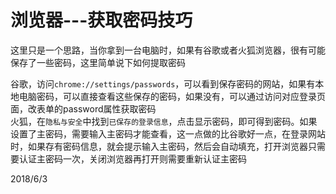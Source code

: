 # 浏览器---获取密码技巧

这里只是一个思路，当你拿到一台电脑时，如果有谷歌或者火狐浏览器，很有可能保存了一些密码，这里简单说下如何提取密码  

谷歌，访问`chrome://settings/passwords`，可以看到保存密码的网站，如果有本地电脑密码，可以直接查看这些保存的密码，如果没有，可以通过访问对应登录页面，改表单的password属性获取密码  
火狐，在`隐私与安全`中找到`已保存的登录信息`，点击显示密码，即可得到密码。如果设置了主密码，需要输入主密码才能查看，这一点做的比谷歌好一点，在登录网站时，如果存有密码信息，就会提示输入主密码，然后会自动填充，打开浏览器只需要认证主密码一次，关闭浏览器再打开则需要重新认证主密码  


2018/6/3  
